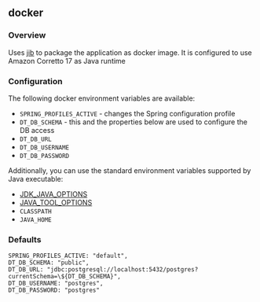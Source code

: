 ## docker
### Overview
Uses [jib](https://github.com/GoogleContainerTools/jib) to package the application as docker image.
It is configured to use Amazon Corretto 17 as Java runtime


### Configuration
The following docker environment variables are available:
* `SPRING_PROFILES_ACTIVE` - changes the Spring configuration profile
* `DT_DB_SCHEMA` - this and the properties below are used to configure the DB access
* `DT_DB_URL`
* `DT_DB_USERNAME`
* `DT_DB_PASSWORD`

Additionally, you can use the standard environment variables supported by Java executable:
* [JDK_JAVA_OPTIONS](https://docs.oracle.com/en/java/javase/17/docs/specs/man/java.html#using-the-jdk_java_options-launcher-environment-variable)
* [JAVA_TOOL_OPTIONS](https://docs.oracle.com/en/java/javase/17/docs/specs/jvmti.html#tooloptions)
* `CLASSPATH`
* `JAVA_HOME`


### Defaults
```properties
SPRING_PROFILES_ACTIVE: "default",
DT_DB_SCHEMA: "public",
DT_DB_URL: "jdbc:postgresql://localhost:5432/postgres?currentSchema=\${DT_DB_SCHEMA}",
DT_DB_USERNAME: "postgres",
DT_DB_PASSWORD: "postgres"
```
